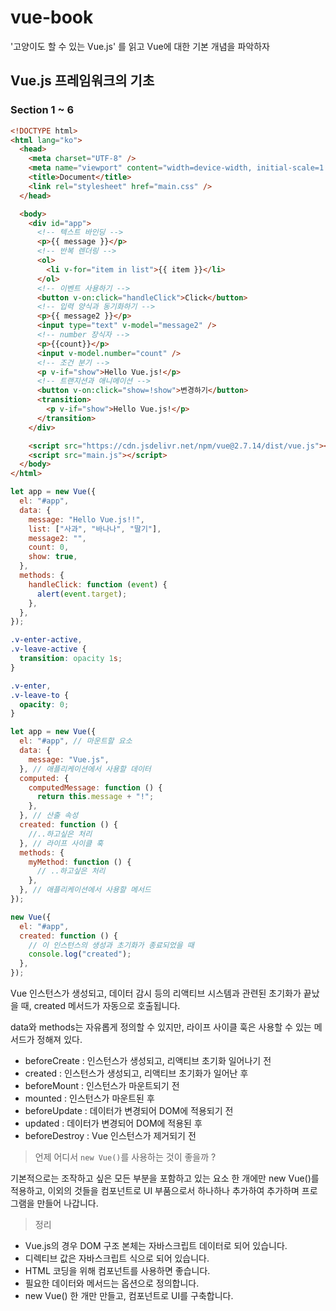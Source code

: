 # vue-book

'고양이도 할 수 있는 Vue.js' 를 읽고 Vue에 대한 기본 개념을 파악하자

## Vue.js 프레임워크의 기초

### Section 1 ~ 6

```html
<!DOCTYPE html>
<html lang="ko">
  <head>
    <meta charset="UTF-8" />
    <meta name="viewport" content="width=device-width, initial-scale=1.0" />
    <title>Document</title>
    <link rel="stylesheet" href="main.css" />
  </head>

  <body>
    <div id="app">
      <!-- 텍스트 바인딩 -->
      <p>{{ message }}</p>
      <!-- 반복 렌더링 -->
      <ol>
        <li v-for="item in list">{{ item }}</li>
      </ol>
      <!-- 이벤트 사용하기 -->
      <button v-on:click="handleClick">Click</button>
      <!-- 입력 양식과 동기화하기 -->
      <p>{{ message2 }}</p>
      <input type="text" v-model="message2" />
      <!-- number 장식자 -->
      <p>{{count}}</p>
      <input v-model.number="count" />
      <!-- 조건 분기 -->
      <p v-if="show">Hello Vue.js!</p>
      <!-- 트랜지션과 애니메이션 -->
      <button v-on:click="show=!show">변경하기</button>
      <transition>
        <p v-if="show">Hello Vue.js!</p>
      </transition>
    </div>

    <script src="https://cdn.jsdelivr.net/npm/vue@2.7.14/dist/vue.js"></script>
    <script src="main.js"></script>
  </body>
</html>
```

```js
let app = new Vue({
  el: "#app",
  data: {
    message: "Hello Vue.js!!",
    list: ["사과", "바나나", "딸기"],
    message2: "",
    count: 0,
    show: true,
  },
  methods: {
    handleClick: function (event) {
      alert(event.target);
    },
  },
});
```

```css
.v-enter-active,
.v-leave-active {
  transition: opacity 1s;
}

.v-enter,
.v-leave-to {
  opacity: 0;
}
```

```js
let app = new Vue({
  el: "#app", // 마운트할 요소
  data: {
    message: "Vue.js",
  }, // 애플리케이션에서 사용할 데이터
  computed: {
    computedMessage: function () {
      return this.message + "!";
    },
  }, // 산출 속성
  created: function () {
    //..하고싶은 처리
  }, // 라이프 사이클 훅
  methods: {
    myMethod: function () {
      // ..하고싶은 처리
    },
  }, // 애플리케이션에서 사용할 메서드
});
```

```js
new Vue({
  el: "#app",
  created: function () {
    // 이 인스턴스의 생성과 초기화가 종료되었을 때
    console.log("created");
  },
});
```

Vue 인스턴스가 생성되고, 데이터 감시 등의 리액티브 시스템과 관련된 초기화가 끝났을 때, created 메서드가 자동으로 호출됩니다.

data와 methods는 자유롭게 정의할 수 있지만, 라이프 사이클 훅은 사용할 수 있는 메서드가 정해져 있다.

- beforeCreate : 인스턴스가 생성되고, 리액티브 초기화 일어나기 전
- created : 인스턴스가 생성되고, 리액티브 초기화가 일어난 후
- beforeMount : 인스턴스가 마운트되기 전
- mounted : 인스턴스가 마운트된 후
- beforeUpdate : 데이터가 변경되어 DOM에 적용되기 전
- updated : 데이터가 변경되어 DOM에 적용된 후
- beforeDestroy : Vue 인스턴스가 제거되기 전

> 언제 어디서 `new Vue()`를 사용하는 것이 좋을까 ?

기본적으로는 조작하고 싶은 모든 부분을 포함하고 있는 요소 한 개에만 new Vue()를 적용하고, 이외의 것들을 컴포넌트로 UI 부품으로서 하나하나 추가하여 추가하며 프로그램을 만들어 나갑니다.

> 정리

- Vue.js의 경우 DOM 구조 본체는 자바스크립트 데이터로 되어 있습니다.
- 디렉티브 값은 자바스크립트 식으로 되어 있습니다.
- HTML 코딩을 위해 컴포넌트를 사용하면 좋습니다.
- 필요한 데이터와 메서드는 옵션으로 정의합니다.
- new Vue() 한 개만 만들고, 컴포넌트로 UI를 구축합니다.
